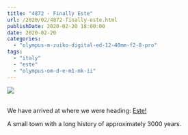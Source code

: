 ```yaml
---
title: "4872 - Finally Este"
url: /2020/02/4872-finally-este.html
publishDate: 2020-02-20 18:00:00
date: 2020-02-20
categories: 
  - "olympus-m-zuiko-digital-ed-12-40mm-f2-8-pro"
tags: 
  - "italy"
  - "este"
  - "olympus-om-d-e-m1-mk-ii"
---
```

<div class="container">
<div class="center"><a target="_blank" href="https://d25zfm9zpd7gm5.cloudfront.net/1200x1200/20180512_152210_lr.jpg"><img class="webfeedsFeaturedVisual" src="https://d25zfm9zpd7gm5.cloudfront.net/0600x0600/2018/20180512_152210_lr.jpg" /></a></div>
</div>
<br />

We have arrived at where we were heading:
[Este!](https://en.wikipedia.org/wiki/Este,_Veneto)
 
A small town with a long history of approximately 3000 years.
